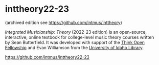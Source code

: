 # inttheory22-23

(archived edition see <https://github.com/intmus/inttheory>)

*Integrated Musicianship: Theory* (2022-23 edition) is an open-source, interactive, online textbook for college-level music theory courses written by Sean Butterfield.
It was developed with support of the [Think Open Fellowship](https://www.lib.uidaho.edu/open/) and Evan Williamson from the [University of Idaho Library](https://www.lib.uidaho.edu/). 

<https://github.com/intmus/inttheory22-23>
